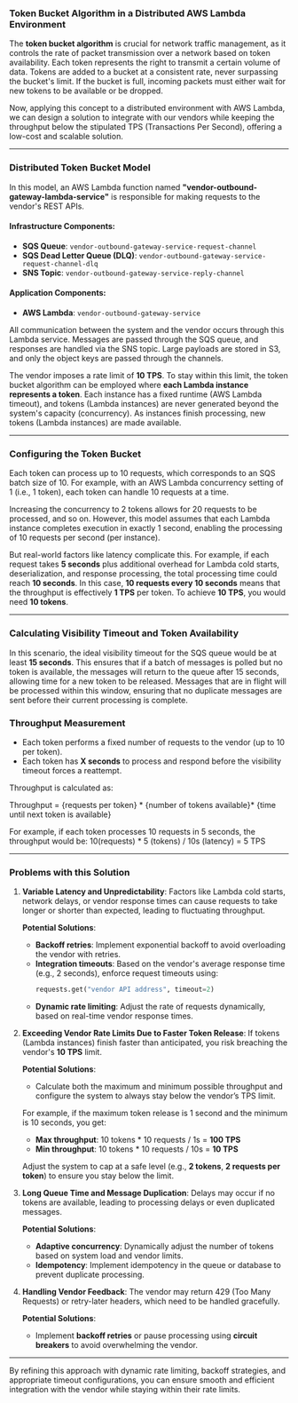 ### Token Bucket Algorithm in a Distributed AWS Lambda Environment

The **token bucket algorithm** is crucial for network traffic management, as it controls the rate of packet transmission over a network based on token availability. Each token represents the right to transmit a certain volume of data. Tokens are added to a bucket at a consistent rate, never surpassing the bucket's limit. If the bucket is full, incoming packets must either wait for new tokens to be available or be dropped.

Now, applying this concept to a distributed environment with AWS Lambda, we can design a solution to integrate with our vendors while keeping the throughput below the stipulated TPS (Transactions Per Second), offering a low-cost and scalable solution.

---

### Distributed Token Bucket Model

In this model, an AWS Lambda function named **"vendor-outbound-gateway-lambda-service"** is responsible for making requests to the vendor's REST APIs.

#### Infrastructure Components:
- **SQS Queue**: `vendor-outbound-gateway-service-request-channel`
- **SQS Dead Letter Queue (DLQ)**: `vendor-outbound-gateway-service-request-channel-dlq`
- **SNS Topic**: `vendor-outbound-gateway-service-reply-channel`

#### Application Components:
- **AWS Lambda**: `vendor-outbound-gateway-service`

All communication between the system and the vendor occurs through this Lambda service. Messages are passed through the SQS queue, and responses are handled via the SNS topic. Large payloads are stored in S3, and only the object keys are passed through the channels.

The vendor imposes a rate limit of **10 TPS**. To stay within this limit, the token bucket algorithm can be employed where **each Lambda instance represents a token**. Each instance has a fixed runtime (AWS Lambda timeout), and tokens (Lambda instances) are never generated beyond the system's capacity (concurrency). As instances finish processing, new tokens (Lambda instances) are made available.

---

### Configuring the Token Bucket

Each token can process up to 10 requests, which corresponds to an SQS batch size of 10. For example, with an AWS Lambda concurrency setting of 1 (i.e., 1 token), each token can handle 10 requests at a time.

Increasing the concurrency to 2 tokens allows for 20 requests to be processed, and so on. However, this model assumes that each Lambda instance completes execution in exactly 1 second, enabling the processing of 10 requests per second (per instance). 

But real-world factors like latency complicate this. For example, if each request takes **5 seconds** plus additional overhead for Lambda cold starts, deserialization, and response processing, the total processing time could reach **10 seconds**. In this case, **10 requests every 10 seconds** means that the throughput is effectively **1 TPS** per token. To achieve **10 TPS**, you would need **10 tokens**.

---

### Calculating Visibility Timeout and Token Availability

In this scenario, the ideal visibility timeout for the SQS queue would be at least **15 seconds**. This ensures that if a batch of messages is polled but no token is available, the messages will return to the queue after 15 seconds, allowing time for a new token to be released. Messages that are in flight will be processed within this window, ensuring that no duplicate messages are sent before their current processing is complete.

### Throughput Measurement

- Each token performs a fixed number of requests to the vendor (up to 10 per token).
- Each token has **X seconds** to process and respond before the visibility timeout forces a reattempt.
  
Throughput is calculated as:

Throughput = {requests per token} * {number of tokens available}* {time until next token is available}

For example, if each token processes 10 requests in 5 seconds, the throughput would be: 10(requests) * 5 (tokens) / 10s (latency) = 5 TPS

---

### Problems with this Solution

1. **Variable Latency and Unpredictability**:
   Factors like Lambda cold starts, network delays, or vendor response times can cause requests to take longer or shorter than expected, leading to fluctuating throughput.

   **Potential Solutions**:
   - **Backoff retries**: Implement exponential backoff to avoid overloading the vendor with retries.
   - **Integration timeouts**: Based on the vendor's average response time (e.g., 2 seconds), enforce request timeouts using:
     ```python
     requests.get("vendor API address", timeout=2)
     ```
   - **Dynamic rate limiting**: Adjust the rate of requests dynamically, based on real-time vendor response times.

2. **Exceeding Vendor Rate Limits Due to Faster Token Release**:
   If tokens (Lambda instances) finish faster than anticipated, you risk breaching the vendor's **10 TPS** limit.

   **Potential Solutions**:
   - Calculate both the maximum and minimum possible throughput and configure the system to always stay below the vendor’s TPS limit. 

   For example, if the maximum token release is 1 second and the minimum is 10 seconds, you get:
   - **Max throughput**: 10 tokens \* 10 requests / 1s = **100 TPS**
   - **Min throughput**: 10 tokens \* 10 requests / 10s = **10 TPS**

   Adjust the system to cap at a safe level (e.g., **2 tokens**, **2 requests per token**) to ensure you stay below the limit.

3. **Long Queue Time and Message Duplication**:
   Delays may occur if no tokens are available, leading to processing delays or even duplicated messages.

   **Potential Solutions**:
   - **Adaptive concurrency**: Dynamically adjust the number of tokens based on system load and vendor limits.
   - **Idempotency**: Implement idempotency in the queue or database to prevent duplicate processing.

4. **Handling Vendor Feedback**:
   The vendor may return 429 (Too Many Requests) or retry-later headers, which need to be handled gracefully.

   **Potential Solutions**:
   - Implement **backoff retries** or pause processing using **circuit breakers** to avoid overwhelming the vendor.

---

By refining this approach with dynamic rate limiting, backoff strategies, and appropriate timeout configurations, you can ensure smooth and efficient integration with the vendor while staying within their rate limits.